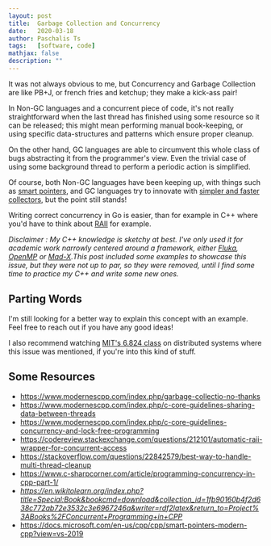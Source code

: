 ```yaml
---
layout: post
title:  Garbage Collection and Concurrency
date:   2020-03-18
author: Paschalis Ts
tags:   [software, code]
mathjax: false
description: ""
---
```




It was not always obvious to me, but Concurrency and Garbage Collection are like PB+J, or french fries and ketchup; they make a kick-ass pair!

In Non-GC languages and a concurrent piece of code, it's not really straightforward when the last thread has finished using some resource so it can be released; this might mean performing manual book-keeping, or using specific data-structures and patterns which ensure proper cleanup.

On the other hand, GC languages are able to circumvent this whole class of bugs abstracting it from the programmer's view. Even the trivial case of using some background thread to perform a periodic action is simplified.

Of course, both Non-GC languages have been keeping up, with things such as [smart pointers](https://www.modernescpp.com/index.php/atomic-smart-pointers), and GC languages try to innovate with [simpler and faster collectors](https://blog.golang.org/ismmkeynote), but the point still stands! 

Writing correct concurrency in Go is easier, than for example in C++ where you'd have to think about [RAII](https://en.cppreference.com/w/cpp/language/raii) for example.


*Disclaimer : My C++ knowledge is sketchy at best. I've only used it for academic work narrowly centered around a framework, either [Fluka](http://www.fluka.org/fluka.php), [OpenMP](https://www.openmp.org/) or [Mad-X](http://madx.web.cern.ch/madx/).This post included some examples to showcase this issue, but they were not up to par, so they were removed, until I find some time to practice my C++ and write some new ones.*

<!--
Here's a couple of examples, in C++ and Go to demonstrate this.

## Go

Go ships with a simple and performant Garbage Collector. Even if there's criticism about [being a gc systems language](https://www.quora.com/Why-is-Go-a-garbage-collected-language-considered-a-system-programming-language), and may not be the best option for real-time systems, I think we can all agree on the simplicity of the following piece of code

```go
func worker(id int, wg *sync.WaitGroup) {	
    defer wg.Done()
    fmt.Printf("Worker %d picking up\n", id)
    // Perform some work
    fmt.Printf("Worker %d done\n", id)
}

func main() {
    var wg sync.WaitGroup
    for i := 0; i < 10; i++ {
        wg.Add(1)
        go worker(i, &wg)
    }
    wg.Wait()
}
```

## C++

Let's contrast with this with some of the things a C++ programmer might need to keep in mind, in order to write correct C++ concurrency.  [RAII](https://en.cppreference.com/w/cpp/language/raii), or *Resource Acquisition Is Initialization* is a C++ technique which binds the lifecycle of a resource that must be acquired before use, to the lifetime of an object. One of its uses is to safely use objects in a concurrent settings.

Classes which make use of `open()/close()`, `lock()/unlock()`, or `init()/copyFrom()/destroy()` member functions are typical cases of non-RAII classes; the page I linked above contains a couple of examples
```cpp
std::mutex m;
 
void bad() 
{
    m.lock();                    // acquire the mutex
    f();                         // if f() throws an exception, the mutex is never released
    if(!everything_ok()) return; // early return, the mutex is never released
    m.unlock();                  // if bad() reaches this statement, the mutex is released
}
 
void good()
{
    std::lock_guard<std::mutex> lk(m); // RAII class: mutex acquisition is initialization
    f();                               // if f() throws an exception, the mutex is released
    if(!everything_ok()) return;       // early return, the mutex is released
}                                      // if good() returns normally, the mutex is released

Many C++ standard library classes, such as `std::string` and `std::vector` use their constructor and destructors to acquire and release their resources and the standard library also contains various wrappers, such as `std::shared_ptr` and `std::shared_lock` to manage shared memory or mutexes.


Here's another example C++ code, lifted from [this](https://www.modernescpp.com/index.php/c-core-guidelines-concurrency-and-lock-free-programming) page, which includes a *correct* usage of a mutex. You can see that we'd have to manually take care of the mutex in the object's destructor.

// myGuard.cpp

#include <mutex>
#include <iostream>

template <typename T>
class MyGuard{
  T& myMutex;
  public:
    MyGuard(T& m):myMutex(m){
      myMutex.lock();
	  std::cout  "lock"  std::endl;
    }
    ~MyGuard(){
	  myMutex.unlock();
      std::cout << "unlock" << std::endl;
    }
};

int main(){
    std::cout << std::endl;

    std::mutex m;
    MyGuard<std::mutex> {m};
    std::cout  "CRITICAL SECTION"  std::endl;

    std::cout  std::endl;
}
```
-->


## Parting Words

I'm still looking for a better way to explain this concept with an example. Feel free to reach out if you have any good ideas!

I also recommend watching [MIT's 6.824 class](https://www.youtube.com/watch?v=gA4YXUJX7t8) on distributed systems where this issue was mentioned, if you're into this kind of stuff.

## Some Resources
- https://www.modernescpp.com/index.php/garbage-collectio-no-thanks
- https://www.modernescpp.com/index.php/c-core-guidelines-sharing-data-between-threads
- https://www.modernescpp.com/index.php/c-core-guidelines-concurrency-and-lock-free-programming
- https://codereview.stackexchange.com/questions/212101/automatic-raii-wrapper-for-concurrent-access
- https://stackoverflow.com/questions/22842579/best-way-to-handle-multi-thread-cleanup
- https://www.c-sharpcorner.com/article/programming-concurrency-in-cpp-part-1/
- *https://en.wikitolearn.org/index.php?title=Special:Book&bookcmd=download&collection_id=1fb90160b4f2d638c772ab72e3532c3e6967246a&writer=rdf2latex&return_to=Project%3ABooks%2FConcurrent+Programming+in+CPP*
- https://docs.microsoft.com/en-us/cpp/cpp/smart-pointers-modern-cpp?view=vs-2019

